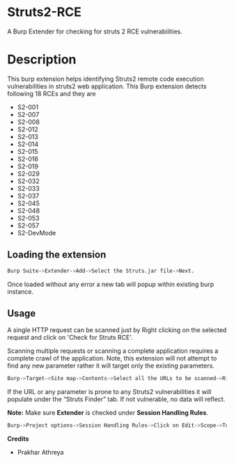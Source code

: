 # Struts2-RCE
A Burp Extender for checking for struts 2 RCE vulnerabilities.

# Description

This burp extension helps identifying Struts2 remote code execution vulnerabilities in struts2 web application. This Burp extension detects following 18 RCEs and they are 

* S2-001 
* S2-007
* S2-008
* S2-012
* S2-013
* S2-014
* S2-015
* S2-016
* S2-019
* S2-029
* S2-032
* S2-033
* S2-037
* S2-045
* S2-048
* S2-053
* S2-057
* S2-DevMode

## Loading the extension

```bash
Burp Suite->Extender->Add->Select the Struts.jar file->Next.
```
Once loaded without any error a new tab will popup within existing burp instance.

## Usage

A single HTTP request can be scanned just by Right clicking on the selected request and click on 'Check for Struts RCE'.


Scanning multiple requests or scanning a complete application requires a complete crawl of the application. Note, this extension will not attempt to find any new parameter rather it will target only the existing parameters.

```bash
Burp->Target->Site map->Contents->Select all the URLs to be scanned->Right click->'Check for Struts RCE'.
```

If the URL or any parameter is prone to any Struts2 vulnerabilities it will populate under the “Struts Finder” tab. If not vulnerable, no data will reflect.

**Note:** Make sure **Extender** is checked under **Session Handling Rules**.
```bash
Burp->Project options->Session Handling Rules->Click on Edit->Scope->Tools Scope->Check mark Extender->Save.
```

**Credits**

* Prakhar Athreya

